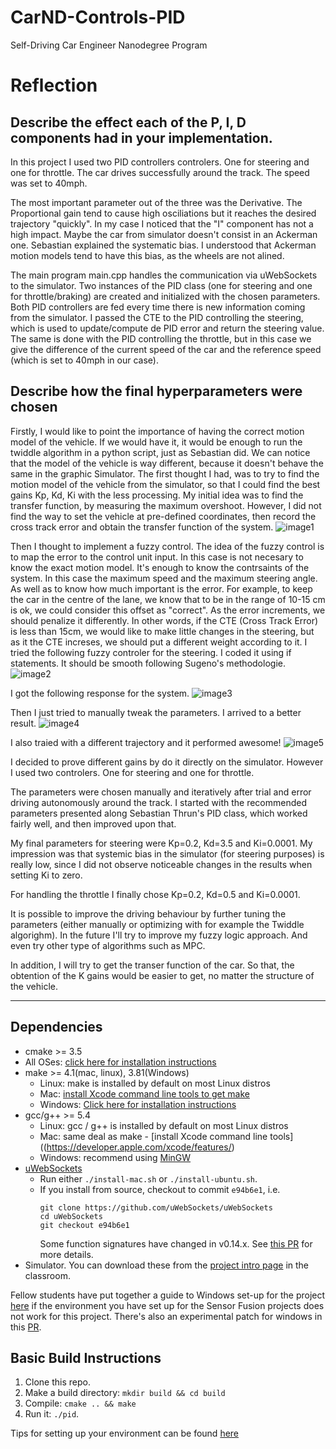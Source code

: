 # CarND-Controls-PID
Self-Driving Car Engineer Nanodegree Program

# Reflection

## Describe the effect each of the P, I, D components had in your implementation.

In this project I used two PID controllers controlers. One for steering and one for throttle. The car drives successfully around the track. The speed was set to 40mph.

The most important parameter out of the three was the Derivative. The Proportional gain tend to cause high osciliations but it reaches the desired trajectory "quickly". In my case I noticed that the "I" component has not a high impact. Maybe the car from simulator doesn't consist in an Ackerman one. Sebastian explained the systematic bias. I understood that Ackerman motion models tend to have this bias, as the wheels are not alined. 

The main program main.cpp handles the communication via uWebSockets to the simulator. Two instances of the PID class (one for steering and one for throttle/braking) are created and initialized with the chosen parameters. Both PID controllers are fed every time there is new information coming from the simulator. I passed the CTE to the PID controlling the steering, which is used to update/compute de PID error and return the steering value. The same is done with the PID controlling the throttle, but in this case we give the difference of the current speed of the car and the reference speed (which is set to 40mph in our case).

## Describe how the final hyperparameters were chosen

Firstly, I would like to point the importance of having the correct motion model of the vehicle. If we would have it, it would be enough to run the twiddle algorithm in a python script, just as Sebastian did. 
We can notice that the model of the vehicle is way different, because it doesn't behave the same in the graphic Simulator. The first thought I had, was to try to find the motion model of the vehicle from the simulator, so that I could find the best gains Kp, Kd, Ki with the less processing.
My initial idea was to find the transfer function, by measuring the maximum overshoot. However, I did not find the way to set the vehicle at pre-defined coordinates, then record the cross track error and obtain the transfer function of the system.
![image1](images/mp.png)

Then I thought to implement a fuzzy control. The idea of the fuzzy control is to map the error to the control unit input. In this case is not necesary to know the exact motion model. 
It's enough to know the contrsaints of the system. In this case the maximum speed and the maximum steering angle. As well as to know how much important is the error. For example, to keep the car in the centre of the lane, we know that to be in the range of 10-15 cm is ok, we could consider this offset as "correct". As the error increments, we should penalize it differently. In other words, if the CTE (Cross Track Error) is less than 15cm, we would like to make little changes in the steering, but as it the CTE increses, we should put a different weight according to it. I tried the following fuzzy controler for the steering. I coded it using if statements. It should be smooth following Sugeno's methodologie.
![image2](images/sugeno.png)

I got the following response for the system.
 ![image3](images/fuzzy.png)

Then I just tried to manually tweak the parameters. I arrived to a better result.
![image4](images/manually.png)

I also traied with a different trajectory and it performed awesome!
![image5](images/eights.png)

I decided to prove different gains by do it directly on the simulator. However I used two controlers. One for steering and one for throttle.

The parameters were chosen manually and iteratively after trial and error driving autonomously around the track. I started with the recommended parameters presented along Sebastian Thrun's PID class, which worked fairly well, and then improved upon that.

My final parameters for steering were Kp=0.2, Kd=3.5 and Ki=0.0001. My impression was that systemic bias in the simulator (for steering purposes) is really low, since I did not observe noticeable changes in the results when setting Ki to zero.

For handling the throttle I finally chose Kp=0.2, Kd=0.5 and Ki=0.0001. 

It is possible to improve the driving behaviour by further tuning the parameters (either manually or optimizing with for example the Twiddle algorighm). In the future I'll try to improve my fuzzy logic approach. And even try other type of algorithms such as MPC.

In addition, I will try to get the transer function of the car. So that, the obtention of the K gains would be easier to get, no matter the structure of the vehicle.

---

## Dependencies

* cmake >= 3.5
 * All OSes: [click here for installation instructions](https://cmake.org/install/)
* make >= 4.1(mac, linux), 3.81(Windows)
  * Linux: make is installed by default on most Linux distros
  * Mac: [install Xcode command line tools to get make](https://developer.apple.com/xcode/features/)
  * Windows: [Click here for installation instructions](http://gnuwin32.sourceforge.net/packages/make.htm)
* gcc/g++ >= 5.4
  * Linux: gcc / g++ is installed by default on most Linux distros
  * Mac: same deal as make - [install Xcode command line tools]((https://developer.apple.com/xcode/features/)
  * Windows: recommend using [MinGW](http://www.mingw.org/)
* [uWebSockets](https://github.com/uWebSockets/uWebSockets)
  * Run either `./install-mac.sh` or `./install-ubuntu.sh`.
  * If you install from source, checkout to commit `e94b6e1`, i.e.
    ```
    git clone https://github.com/uWebSockets/uWebSockets 
    cd uWebSockets
    git checkout e94b6e1
    ```
    Some function signatures have changed in v0.14.x. See [this PR](https://github.com/udacity/CarND-MPC-Project/pull/3) for more details.
* Simulator. You can download these from the [project intro page](https://github.com/udacity/self-driving-car-sim/releases) in the classroom.

Fellow students have put together a guide to Windows set-up for the project [here](https://s3-us-west-1.amazonaws.com/udacity-selfdrivingcar/files/Kidnapped_Vehicle_Windows_Setup.pdf) if the environment you have set up for the Sensor Fusion projects does not work for this project. There's also an experimental patch for windows in this [PR](https://github.com/udacity/CarND-PID-Control-Project/pull/3).

## Basic Build Instructions

1. Clone this repo.
2. Make a build directory: `mkdir build && cd build`
3. Compile: `cmake .. && make`
4. Run it: `./pid`. 

Tips for setting up your environment can be found [here](https://classroom.udacity.com/nanodegrees/nd013/parts/40f38239-66b6-46ec-ae68-03afd8a601c8/modules/0949fca6-b379-42af-a919-ee50aa304e6a/lessons/f758c44c-5e40-4e01-93b5-1a82aa4e044f/concepts/23d376c7-0195-4276-bdf0-e02f1f3c665d)


